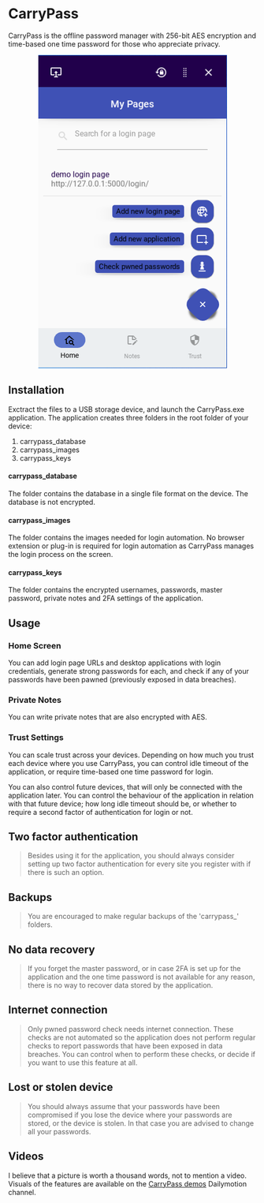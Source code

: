# CarryPass

CarryPass is the offline password manager with 256-bit AES encryption and time-based one time password for those who appreciate privacy.

<p align="center">
<img src="https://github.com/racz-zoltan/carrypass/blob/main/carrypass_demo_image.png">
</p>


## Installation

Exctract the files to a USB storage device, and launch the CarryPass.exe application.
The application creates three folders in the root folder of your device:

1. carrypass_database
2. carrypass_images
3. carrypass_keys

#### carrypass_database

The folder contains the database in a single file format on the device. The database is not encrypted.

#### carrypass_images

The folder contains the images needed for login automation. No browser extension or plug-in is required for login automation as CarryPass manages the login process on the screen.

#### carrypass_keys

The folder contains the encrypted usernames, passwords, master password, private notes and 2FA settings of the application.

## Usage

### Home Screen

You can add login page URLs and desktop applications with login credentials, generate strong passwords for each, and check if any of your passwords have been pawned (previously exposed in data breaches).

### Private Notes

You can write private notes that are also encrypted with AES.

### Trust Settings

You can scale trust across your devices. Depending on how much you trust each device where you use CarryPass, 
you can control idle timeout of the application, or require time-based one time password for login.

You can also control future devices, that will only be connected with the application later. You can control
the behaviour of the application in relation with that future device; how long idle timeout should be, or whether to require
a second factor of authentication for login or not.


## Two factor authentication

> Besides using it for the application, you should always consider setting up two factor authentication for every site you register with if there is such an option.

## Backups

> You are encouraged to make regular backups of the 'carrypass_' folders.

## No data recovery

> If you forget the master password, or in case 2FA is set up for the application and the one time password is not available for any reason, there is no way to recover data stored by the application.

## Internet connection

> Only pwned password check needs internet connection. These checks are not automated so the application does not perform regular checks to report passwords that have been exposed in data breaches. 
You can control when to perform these checks, or decide if you want to use this feature at all.

## Lost or stolen device

> You should always assume that your passwords have been compromised if you lose the device where your passwords are stored, or the device is stolen. In that case you are advised to change all your passwords.


## Videos

I believe that a picture is worth a thousand words, not to mention a video.
Visuals of the features are available on the [CarryPass demos]([https://www.youtube.com/channel/UCtSK10tYJpb1mhcC2K_osEQ](https://www.dailymotion.com/video/x8dgjq0?playlist=x7kt5t)) Dailymotion channel.





